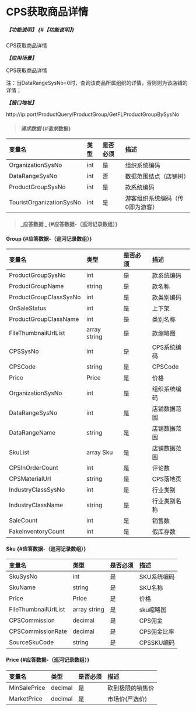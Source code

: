 # CPS获取商品详情

##### _【功能说明】_ {#【功能说明】}

CPS获取商品详情

_**【应用场景】**_

CPS获取商品详情

注：当DataRangeSysNo=0时，查询该商品所属组织的详情，否则则为该店铺的详情；

_**【接口地址】**_

http://ip:port/ProductQuery/ProductGroup/GetFLProductGroupBySysNo

> #### _请求数据_ {#请求数据}

| 变量名 | 类型 | 是否必须 | 描述 |
| :--- | :--- | :--- | :--- |
| OrganizationSysNo | int | 是 | 组织系统编码 |
| DataRangeSysNo | int | 否 | 数据范围结点（店铺树） |
| ProductGroupSysNo | int | 是 | 款系统编码 |
| TouristOrganizationSysNo | int | 是 | 游客组织系统编码（传0即为游客） |


> #### _应答数据 _ {#应答数据-（巡河记录数组）}

#### Group {#应答数据-（巡河记录数组）}

| 变量名 | 类型 | 是否必须 | 描述 |
| :--- | :--- | :--- | :--- |
| ProductGroupSysNo| int | 是 | 款系统编码 |
| ProductGroupName| string | 是 | 款名称 |
| ProductGroupClassSysNo| int | 是 | 款类别编码 |
| OnSaleStatus| int | 是 | 上下架 |
| ProductGroupClassName| int | 是 | 类别名称 |
| FileThumbnailUrlList| array string | 是 | 款缩略图 |
| CPSSysNo|int| 是 | CPS系统编码|
| CPSCode|string| 是 | CPSCode|
| Price|Price| 是 | 价格|
| OrganizationSysNo|int| 是 |组织系统编码|
| DataRangeSysNo|int| 是 |店铺数据范围|
| DataRangeName|string| 是 |店铺数据范围|
| SkuList|array Sku| 是 |店铺数据范围|
| CPSInOrderCount|int| 是 |评论数|
| CPSMaterialUrl|string| 是 |CPS落地页|
| IndustryClassSysNo|int| 是 |行业类别|
| IndustryClassName|string| 是 |行业类别名称|
| SaleCount|int| 是 |销售数|
| FakeInventoryCount|int| 是 |假库存数|



#### Sku {#应答数据-（巡河记录数组）}

| 变量名 | 类型 | 是否必须 | 描述 |
| :--- | :--- | :--- | :--- |
| SkuSysNo| int | 是 | SKU系统编码 |
| SkuName| string | 是 | SKU名称 |
| Price|Price| 是 | 价格|
| FileThumbnailUrlList| array string | 是 | sku缩略图 |
| CPSCommission|decimal| 是 | CPS佣金|
| CPSCommissionRate|decimal| 是 | CPS佣金比率|
| SourceSkuCode| string | 是 | CPSSKU编码 |




#### Price {#应答数据-（巡河记录数组）}

| 变量名 | 类型 | 是否必须 | 描述 |
| :--- | :--- | :--- | :--- |
| MinSalePrice| decimal| 是 | 砍到极限的销售价|
| MarketPrice| decimal| 是 | 市场价(严选价)|


